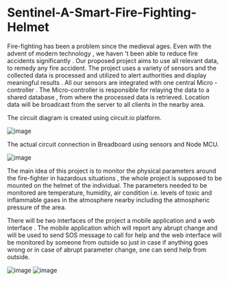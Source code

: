# Sentinel-A-Smart-Fire-Fighting-Helmet
Fire-fighting has been a problem since the medieval ages. Even with the advent of modern technology , we haven ’t been able to reduce fire accidents significantly . Our proposed project aims to use all relevant data, to remedy any fire accident. The project uses a variety of sensors and the collected data is processed and utilized to alert authorities and display meaningful results . All our sensors are integrated with one central Micro -controller . The Micro-controller is responsible for relaying the data to a shared database , from where the processed data is retrieved. Location data will be broadcast from the server to all clients in the nearby area.

The circuit diagram is created using circuit.io platform.

![image](https://user-images.githubusercontent.com/41417732/129027319-88255859-8b85-454d-a749-ba04154438e6.png)

The actual circuit connection in Breadboard using sensors and Node MCU.

![image](https://user-images.githubusercontent.com/41417732/129028941-c585acce-5aee-4f7c-b18f-8cfa1a296e0e.png)


The main idea of this project is to monitor the physical parameters around the fire-fighter in hazardous situations , the whole project is supposed to be mounted on the helmet of the individual. The parameters needed to be monitored are temperature, humidity, air condition i.e. levels of toxic and inflammable gases in the atmosphere nearby including the
atmospheric pressure of the area.


There will be two interfaces of the project a mobile application and a web interface . The mobile application which will report any abrupt change and will be used to send SOS
message to call for help and the web interface will be monitored by someone from outside so just in case if anything goes wrong or in case of abrupt parameter change, one can send
help from outside.

![image](https://user-images.githubusercontent.com/41417732/129029259-57b233f2-4c34-4e97-9ff1-f3626d5b54f8.png)
![image](https://user-images.githubusercontent.com/41417732/129029304-1d864dc1-b54d-4261-9e14-af2a05e76587.png)

